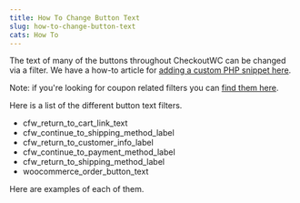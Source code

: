 ```yaml
---
title: How To Change Button Text
slug: how-to-change-button-text
cats: How To
---
```


<p>The text of many of the buttons throughout CheckoutWC can be changed via a filter. We have a how-to article for <a href="https://kb.checkoutwc.com/article/94-how-to-add-a-custom-php-snippet">adding a custom PHP snippet here</a>.</p>
<p>Note: if you're looking for coupon related filters you can <a href="https://kb.checkoutwc.com/article/113-how-to-change-enter-promo-code-text">find them here</a>.</p>
<p>Here is a list of the different button text filters.</p>
<ul>
<li>cfw_return_to_cart_link_text</li>
<li>cfw_continue_to_shipping_method_label</li>
<li>cfw_return_to_customer_info_label</li>
<li>cfw_continue_to_payment_method_label</li>
<li>cfw_return_to_shipping_method_label</li>
<li>woocommerce_order_button_text</li>
</ul>
<p>Here are examples of each of them.</p>

